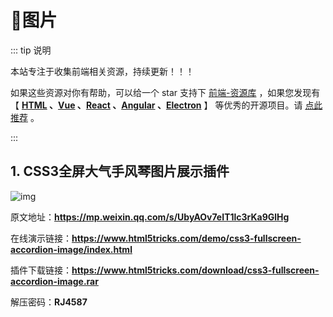 # 🍁图片

::: tip 说明

本站专注于收集前端相关资源，持续更新！！！

如果这些资源对你有帮助，可以给一个 star 支持下 [前端-资源库](https://github.com/huangpw/document-frontend-vitepress) ，如果您发现有 【 **[HTML](/html) 、[Vue](/vue) 、[React](/react) 、[Angular](/angular) 、[Electron](/electron)** 】 等优秀的开源项目。请 [点此推荐](https://github.com/huangpw/document-frontend-vitepress/issues/new) 。

:::



## 1. CSS3全屏大气手风琴图片展示插件

![img](/images/css/image/10001.png)

原文地址：**https://mp.weixin.qq.com/s/UbyAOv7eIT1lc3rKa9GlHg**

在线演示链接：**https://www.html5tricks.com/demo/css3-fullscreen-accordion-image/index.html**

插件下载链接：**https://www.html5tricks.com/download/css3-fullscreen-accordion-image.rar**

解压密码：**RJ4587**

